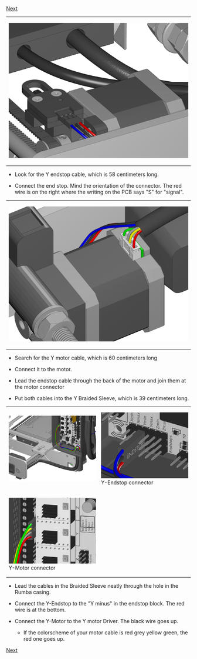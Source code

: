 [Next](https://github.com/laydrop/i3_Berlin/wiki/Section-4.4-Wiring-the-X-Axis)

<table>
<colgroup>
<col width="100%" />
</colgroup>
<tbody>
<tr class="odd">
<td align="left"><p><img src="media/Section_4_0005.png" alt="media/Section_4_0005.png" /></p></td>
</tr>
</tbody>
</table>

-   Look for the Y endstop cable, which is 58 centimeters long.

-   Connect the end stop. Mind the orientation of the connector. The red wire is on the right where the writing on the PCB says "S" for "signal".

<table>
<colgroup>
<col width="100%" />
</colgroup>
<tbody>
<tr class="odd">
<td align="left"><p><img src="media/Section_4_0006.png" alt="media/Section_4_0006.png" /></p></td>
</tr>
</tbody>
</table>

-   Search for the Y motor cable, which is 60 centimeters long

-   Connect it to the motor.

-   Lead the endstop cable through the back of the motor and join them at the motor connector

-   Put both cables into the Y Braided Sleeve, which is 39 centimeters long.

<table>
<colgroup>
<col width="50%" />
<col width="50%" />
</colgroup>
<tbody>
<tr class="odd">
<td align="left"><p><img src="media/Section_4_0015.png" alt="media/Section_4_0015.png" /></p></td>
<td align="left"><p><img src="media/Section_4_0013.png" alt="media/Section_4_0013.png" /><br />
 Y-Endstop connector</p></td>
</tr>
<tr class="even">
<td align="left"><p><img src="media/Section_4_0014.png" alt="media/Section_4_0014.png" /><br />
 Y-Motor connector</p></td>
</tr>
</tbody>
</table>

-   Lead the cables in the Braided Sleeve neatly through the hole in the Rumba casing.

-   Connect the Y-Endstop to the "Y minus" in the endstop block. The red wire is at the bottom.

-   Connect the Y-Motor to the Y motor Driver. The black wire goes up.

    -   If the colorscheme of your motor cable is red grey yellow green, the red one goes up.

[Next](https://github.com/laydrop/i3_Berlin/wiki/Section-4.4-Wiring-the-X-Axis)
